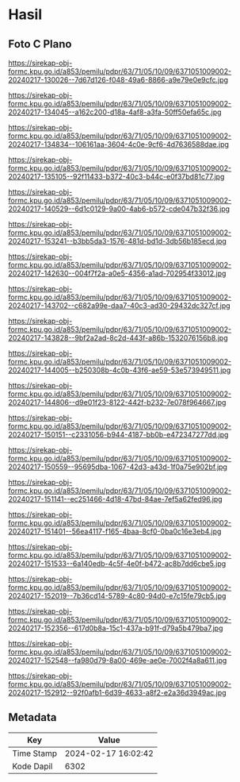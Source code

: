 # Hasil

## Foto C Plano

https://sirekap-obj-formc.kpu.go.id/a853/pemilu/pdpr/63/71/05/10/09/6371051009002-20240217-130026--7d67d126-f048-49a6-8866-a9e79e0e9cfc.jpg

https://sirekap-obj-formc.kpu.go.id/a853/pemilu/pdpr/63/71/05/10/09/6371051009002-20240217-134045--a162c200-d18a-4af8-a3fa-50ff50efa65c.jpg

https://sirekap-obj-formc.kpu.go.id/a853/pemilu/pdpr/63/71/05/10/09/6371051009002-20240217-134834--106161aa-3604-4c0e-9cf6-4d7636588dae.jpg

https://sirekap-obj-formc.kpu.go.id/a853/pemilu/pdpr/63/71/05/10/09/6371051009002-20240217-135105--92f11433-b372-40c3-b44c-e0f37bd81c77.jpg

https://sirekap-obj-formc.kpu.go.id/a853/pemilu/pdpr/63/71/05/10/09/6371051009002-20240217-140529--6d1c0129-9a00-4ab6-b572-cde047b32f36.jpg

https://sirekap-obj-formc.kpu.go.id/a853/pemilu/pdpr/63/71/05/10/09/6371051009002-20240217-153241--b3bb5da3-1576-481d-bd1d-3db56b185ecd.jpg

https://sirekap-obj-formc.kpu.go.id/a853/pemilu/pdpr/63/71/05/10/09/6371051009002-20240217-142630--004f7f2a-a0e5-4356-a1ad-702954f33012.jpg

https://sirekap-obj-formc.kpu.go.id/a853/pemilu/pdpr/63/71/05/10/09/6371051009002-20240217-143702--c682a99e-daa7-40c3-ad30-29432dc327cf.jpg

https://sirekap-obj-formc.kpu.go.id/a853/pemilu/pdpr/63/71/05/10/09/6371051009002-20240217-143828--9bf2a2ad-8c2d-443f-a86b-1532076156b8.jpg

https://sirekap-obj-formc.kpu.go.id/a853/pemilu/pdpr/63/71/05/10/09/6371051009002-20240217-144005--b250308b-4c0b-43f6-ae59-53e573949511.jpg

https://sirekap-obj-formc.kpu.go.id/a853/pemilu/pdpr/63/71/05/10/09/6371051009002-20240217-144806--d9e01f23-8122-442f-b232-7e078f964667.jpg

https://sirekap-obj-formc.kpu.go.id/a853/pemilu/pdpr/63/71/05/10/09/6371051009002-20240217-150151--c2331056-b944-4187-bb0b-e472347277dd.jpg

https://sirekap-obj-formc.kpu.go.id/a853/pemilu/pdpr/63/71/05/10/09/6371051009002-20240217-150559--95695dba-1067-42d3-a43d-1f0a75e902bf.jpg

https://sirekap-obj-formc.kpu.go.id/a853/pemilu/pdpr/63/71/05/10/09/6371051009002-20240217-151141--ec251466-4d18-47bd-84ae-7ef5a62fed96.jpg

https://sirekap-obj-formc.kpu.go.id/a853/pemilu/pdpr/63/71/05/10/09/6371051009002-20240217-151401--56ea4117-f165-4baa-8cf0-0ba0c16e3eb4.jpg

https://sirekap-obj-formc.kpu.go.id/a853/pemilu/pdpr/63/71/05/10/09/6371051009002-20240217-151533--6a140edb-4c5f-4e0f-b472-ac8b7dd6cbe5.jpg

https://sirekap-obj-formc.kpu.go.id/a853/pemilu/pdpr/63/71/05/10/09/6371051009002-20240217-152019--7b36cd14-5789-4c80-94d0-e7c15fe79cb5.jpg

https://sirekap-obj-formc.kpu.go.id/a853/pemilu/pdpr/63/71/05/10/09/6371051009002-20240217-152356--617d0b8a-15c1-437a-b91f-d79a5b479ba7.jpg

https://sirekap-obj-formc.kpu.go.id/a853/pemilu/pdpr/63/71/05/10/09/6371051009002-20240217-152548--fa980d79-8a00-469e-ae0e-7002f4a8a611.jpg

https://sirekap-obj-formc.kpu.go.id/a853/pemilu/pdpr/63/71/05/10/09/6371051009002-20240217-152912--92f0afb1-6d39-4633-a8f2-e2a36d3949ac.jpg


## Metadata

| Key        | Value               |
| ---------- | ------------------- |
| Time Stamp | 2024-02-17 16:02:42 |
| Kode Dapil | 6302                |




